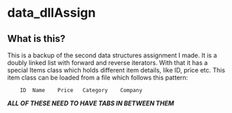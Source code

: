 # data_dllAssign
## What is this?
This is a backup of the second data structures assignment I made. It is a doubly linked list with forward and reverse iterators. With that it has a special Items class which holds different item details, like ID, price etc. This item class can be loaded from a file which follows this pattern:
```
    ID  Name    Price   Category    Company
```
    
**_ALL OF THESE NEED TO HAVE TABS IN BETWEEN THEM_**
